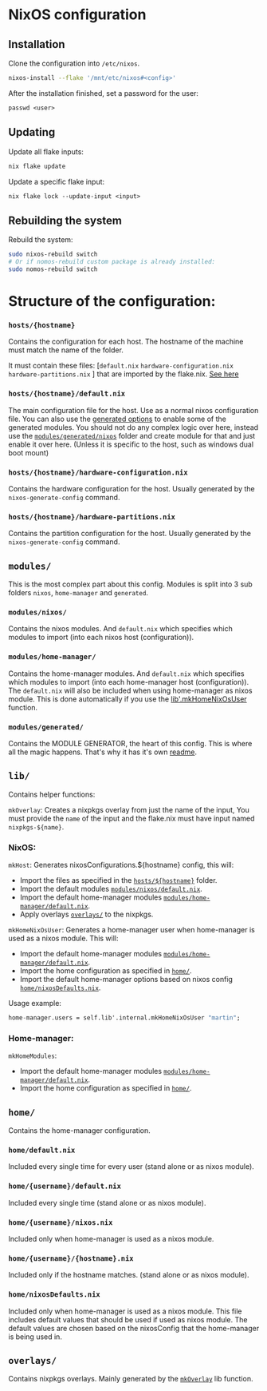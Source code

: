 # NixOS configuration

## Installation

Clone the configuration into `/etc/nixos`.

```sh
nixos-install --flake '/mnt/etc/nixos#<config>'
```

After the installation finished, set a password for the user:
```
passwd <user>
```

## Updating

Update all flake inputs:

```sh
nix flake update
```

Update a specific flake input:

```
nix flake lock --update-input <input>
```

## Rebuilding the system

Rebuild the system:

```sh
sudo nixos-rebuild switch
# Or if nomos-rebuild custom package is already installed:
sudo nomos-rebuild switch
```

# Structure of the configuration:

<span id="hosts-hostname" ></span>
### `hosts/{hostname}`

Contains the configuration for each host. The hostname of the machine must match the name of the folder.

It must contain these files: [`default.nix` `hardware-configuration.nix` `hardware-partitions.nix` ] that are imported by the flake.nix. [See here](#mkHostFiles)

### `hosts/{hostname}/default.nix`

The main configuration file for the host. Use as a normal nixos configuration file. You can also use the [generated options](modules/generated/readme.md) to enable some of the generated modules.
You should not do any complex logic over here, instead use the [`modules/generated/nixos`](modules/generated/readme.md#nixos-default) folder and create module for that and just enable it over here. (Unless it is specific to the host, such as windows dual boot mount)

### `hosts/{hostname}/hardware-configuration.nix`

Contains the hardware configuration for the host. Usually generated by the `nixos-generate-config` command.

### `hosts/{hostname}/hardware-partitions.nix`

Contains the partition configuration for the host. Usually generated by the `nixos-generate-config` command.

## `modules/`

This is the most complex part about this config.
Modules is split into 3 sub folders `nixos`, `home-manager` and `generated`. 

<span id="modules-nixos" ></span>
### `modules/nixos/`

Contains the nixos modules. And `default.nix` which specifies which modules to import (into each nixos host (configuration)).

<span id="modules-home-manager" ></span>
### `modules/home-manager/`

Contains the home-manager modules. And `default.nix` which specifies which modules to import (into each home-manager host (configuration)).
The `default.nix` will also be included when using home-manager as nixos module. This is done automatically if you use the [lib'.mkHomeNixOsUser](#mkHomeNixOsUser) function.

### `modules/generated/`

Contains the MODULE GENERATOR, the heart of this config. This is where all the magic happens. That's why it has it's own [readme](modules/generated/readme.md).

## `lib/`

Contains helper functions:

<span id="mkOverlay" ></span>
`mkOverlay`:
Creates a nixpkgs overlay from just the name of the input,
You must provide the `name` of the input and the flake.nix must have input named `nixpkgs-${name}`.

### NixOS:
`mkHost`:
Generates nixosConfigurations.${hostname} config, this will:
<span id="mkHostFiles" ></span>
- Import the files as specified in the [`hosts/${hostname}`](#hosts-hostname) folder.
- Import the default modules [`modules/nixos/default.nix`](#modules-nixos).
- Import the default home-manager modules [`modules/home-manager/default.nix`](#modules-home-manager).
- Apply overlays [`overlays/`](#overlays) to the nixpkgs.

<span id="mkHomeNixOsUser" ></span>
`mkHomeNixOsUser`:
Generates a home-manager user when home-manager is used as a nixos module.
This will:
- Import the default home-manager modules [`modules/home-manager/default.nix`](#modules-home-manager).
- Import the home configuration as specified in [`home/`](#home).
- Import the default home-manager options based on nixos config [`home/nixosDefaults.nix`](#home-nixosDefautls).

Usage example:
```nix
home-manager.users = self.lib'.internal.mkHomeNixOsUser "martin";
```

### Home-manager:
`mkHomeModules`:
- Import the default home-manager modules [`modules/home-manager/default.nix`](#modules-home-manager).
- Import the home configuration as specified in [`home/`](#home).

<span id="home" ></span>
## `home/`

Contains the home-manager configuration.

### `home/default.nix`

Included every single time for every user (stand alone or as nixos module).

### `home/{username}/default.nix`

Included every single time (stand alone or as nixos module).

### `home/{username}/nixos.nix`

Included only when home-manager is used as a nixos module.

### `home/{username}/{hostname}.nix`

Included only if the hostname matches. (stand alone or as nixos module).

<span id="home-nixosDefautls" ></span>
### `home/nixosDefaults.nix`

Included only when home-manager is used as a nixos module.
This file includes default values that should be used if used as nixos module. The default values are chosen based on the nixosConfig that the home-manager is being used in.

<span id="overlays" ></span>
## `overlays/`

Contains nixpkgs overlays. Mainly generated by the [`mkOverlay`](#mkOverlay) lib function.



